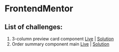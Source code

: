 # FrontendMentor
## List of challenges:
1. 3-column preview card component [Live](https://bi3gs0n.github.io/FrontendMentor/3-column-preview-card-component-main/) | [Solution](https://www.frontendmentor.io/solutions/3column-preview-card-component-using-flexbox-Q7oUeBwNU)
2. Order summary component main  [Live](https://bi3gs0n.github.io/FrontendMentor/order-summary-component-main/) | [Solution](https://www.frontendmentor.io/solutions/order-summary-component-0LkRpzUGN)
